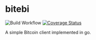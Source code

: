 # bitebi

![Build Workflow](https://github.com/sshockwave/bitebi/actions/workflows/go/badge.svg)
[![Coverage Status](https://coveralls.io/repos/github/sshockwave/bitebi/badge.svg?branch=main)](https://coveralls.io/github/sshockwave/bitebi?branch=main)

A simple Bitcoin client implemented in go.

